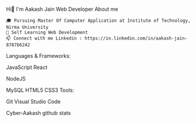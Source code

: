 Hi👋 I'm Aakash Jain
Web Developer
About me

    🎓 Pursuing Master Of Computer Application at Institute of Technology, Nirma University
    🌱 Self Learning Web Development
    📫 Connect with me Linkedin : https://in.linkedin.com/in/aakash-jain-8787b6242

Languages & Frameworks:

JavaScript React

NodeJS

MySQL HTML5 CSS3
Tools:

Git Visual Studio Code

Cyber-Aakash github stats 

